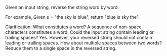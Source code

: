 Given an input string, reverse the string word by word.

For example,
Given s = "the sky is blue",
return "blue is sky the".


Clarification:
What constitutes a word?
A sequence of non-space characters constitutes a word.
Could the input string contain leading or trailing spaces?
Yes. However, your reversed string should not contain leading or trailing spaces.
How about multiple spaces between two words?
Reduce them to a single space in the reversed string.